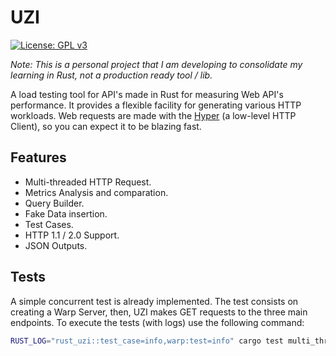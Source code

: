# UZI

[![License: GPL v3](https://img.shields.io/badge/License-GPLv3-blue.svg)](https://www.gnu.org/licenses/gpl-3.0)

_Note: This is a personal project that I am developing to consolidate my learning in Rust, not a production ready tool / lib._

A load testing tool for API's made in Rust for measuring Web API's performance. It provides a flexible facility for generating various HTTP workloads. Web requests are made with the [Hyper](https://github.com/hyperium/hyper) (a low-level HTTP Client), so you can expect it to be blazing fast.

## Features

- Multi-threaded HTTP Request.
- Metrics Analysis and comparation.
- Query Builder.
- Fake Data insertion.
- Test Cases.
- HTTP 1.1 / 2.0 Support.
- JSON Outputs.

## Tests

A simple concurrent test is already implemented. The test consists on creating a Warp Server, then, UZI makes GET requests to the three main endpoints. To execute the tests (with logs) use the following command:

```bash
RUST_LOG="rust_uzi::test_case=info,warp:test=info" cargo test multi_thread_api_test -- --nocapture
```
